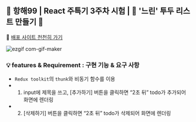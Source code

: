 ## 🚢 항해99 | React 주특기 3주차 시험 | 🐢 '느린' 투두 리스트 만들기 🐌

🐌 [배포 사이트 천천히 가기](https://hh99-react-exam-3.vercel.app/)

![ezgif com-gif-maker](https://github.com/zidoopal/hh99-react-exam-3/assets/131226548/708d6b4e-3d37-4eb5-896d-f2a5d291742f)

### 💡 features & Requirement : 구현 기능 & 요구 사항

- `Redux toolkit`의 `thunk`와 비동기 함수를 이용
- 1. input에 제목을 쓰고, [추가하기] 버튼을 클릭하면 “2초 뒤” todo가 추가되어 화면에 렌더링
- 2. [삭제하기] 버튼을 클릭하면 “2초 뒤” todo가 삭제되어 화면에 렌더링
